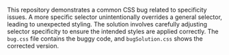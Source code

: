 This repository demonstrates a common CSS bug related to specificity issues.  A more specific selector unintentionally overrides a general selector, leading to unexpected styling. The solution involves carefully adjusting selector specificity to ensure the intended styles are applied correctly.  The `bug.css` file contains the buggy code, and `bugSolution.css` shows the corrected version.